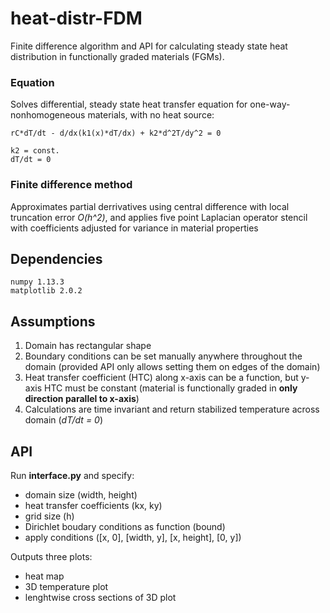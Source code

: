 # heat-distr-FDM
Finite difference algorithm and API for calculating steady state heat distribution in functionally graded materials (FGMs).
### Equation
Solves differential, steady state heat transfer equation for one-way-nonhomogeneous materials, with no heat source:
```
rC*dT/dt - d/dx(k1(x)*dT/dx) + k2*d^2T/dy^2 = 0
```
```
k2 = const.
dT/dt = 0
```
### Finite difference method
Approximates partial derrivatives using central difference with local truncation error *O(h^2)*,
and applies five point Laplacian operator stencil with coefficients adjusted for variance in material properties
## Dependencies
```
numpy 1.13.3
matplotlib 2.0.2
```
## Assumptions
1. Domain has rectangular shape 
2. Boundary conditions can be set manually anywhere throughout the domain 
   (provided API only allows setting them on edges of the domain)
3. Heat transfer coefficient (HTC) along x-axis can be a function, but y-axis HTC must be constant
   (material is functionally graded in **only direction parallel to x-axis**)
4. Calculations are time invariant and return stabilized temperature across domain (*dT/dt = 0*)
## API
Run **interface.py** and specify:
* domain size (width, height)
* heat transfer coefficients (kx, ky)
* grid size (h)
* Dirichlet boudary conditions as function (bound)
* apply conditions ([x, 0], [width, y], [x, height], [0, y])

Outputs three plots:
* heat map 
* 3D temperature plot
* lenghtwise cross sections of 3D plot
